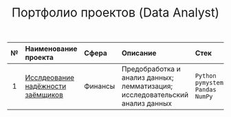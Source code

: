<h1 style="font-weight:normal" align="center">
	&nbsp;Портфолио проектов (Data Analyst)&nbsp;
</h1>
<br>

|№|Наименование проекта|Сфера|Описание|Стек|
|:-----:|:-----|:-----|:-----|:-----|
|1|[Исслдеование надёжности заёмщиков](https://github.com/josephbaib/praktikum_da/tree/main/credit_borrower) |Финансы| Предобработка и анализ данных; лемматизация; исследовательский анализ данных| `Python` `pymystem3` `Pandas` `NumPy` |
